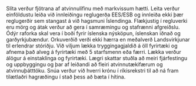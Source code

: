 Slíta verður fjötrana af atvinnulífinu með markvissum hætti. Leita verður einföldustu leiða við innleiðingu reglugerða EES/ESB og innleiða ekki þær reglugerðir sem stangast á við hagsmuni Íslendinga. Flækjustig í regluverki eru mörg og átak verður að gera í samræmingu og stafrænni afgreiðslu. Ódýr raforka skal vera í boði fyrir íslenska nýsköpun, íslenskan iðnað og  garðyrkjubændur. Orkuverðið verði ekki hærra en meðalverð Landsvirkjunar til erlendrar stóriðju. Við viljum lækka tryggingagjaldið á öll fyrirtæki og afnema það alveg á fyrirtæki með 5 starfsmenn eða færri. Lækka verður álögur á einstaklinga og fyrirtæki. Lægri skattar stuðla að meiri fjárfestingu og uppbyggingu og þar af leiðandi að fleiri atvinnutækifærum og atvinnuþátttöku. Snúa verður við hverri krónu í ríkisrekstri til að ná fram tilætlaðri hagræðingu í stað þess að bæta í hítina.
